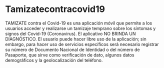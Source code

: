 # Tamizatecontracovid19
TAMIZATE contra el Covid-19 es una aplicación móvil que permite a los usuarios acceder y realizarse un tamizaje temprano sobre los síntomas y signos del Covid-19 (Coronavirus). El aplicativo NO BRINDA UN DIAGNÓSTICO.  El usuario puede hacer libre uso de la aplicación; sin embargo, para hacer uso de servicios específicos será necesario registrar su número de Documento Nacional de Identidad o del número de Pasaporte, que sirve como verificación de dato, algunos datos demográficos y la geolocalización del teléfono.
